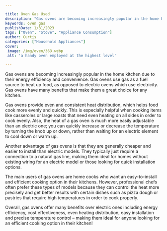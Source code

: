 ```yaml
---

title: Oven Gas Used
description: "Gas ovens are becoming increasingly popular in the home kitchen due to their energy efficiency and convenience. Gas ovens use gas ...keep going and find out"
keywords: oven gas
publishDate: 1/31/2023
tags: ["Oven", "Stove", "Appliance Consumption"]
author: Curtis
categories: ["Household Appliances"]
cover: 
 image: /img/oven/363.webp
 alt: 'a handy oven employed at the highest level'

---
```


Gas ovens are becoming increasingly popular in the home kitchen due to their energy efficiency and convenience. Gas ovens use gas as a fuel source to heat up food, as opposed to electric ovens which use electricity. Gas ovens have many benefits that make them a great choice for any kitchen.

Gas ovens provide even and consistent heat distribution, which helps food cook more evenly and quickly. This is especially helpful when cooking items like casseroles or large roasts that need even heating on all sides in order to cook evenly. Also, the heat of a gas oven is much more easily adjustable than an electric one; you can quickly increase or decrease the temperature by turning the knob up or down, rather than waiting for an electric element to cool down or warm up. 

Another advantage of gas ovens is that they are generally cheaper and easier to install than electric models. They typically just require a connection to a natural gas line, making them ideal for homes without existing wiring for an electric model or those looking for quick installation options. 

The main users of gas ovens are home cooks who want an easy-to-install and efficient cooking option in their kitchens. However, professional chefs often prefer these types of models because they can control the heat more precisely and get better results with certain dishes such as pizza dough or pastries that require high temperatures in order to cook properly. 

Overall, gas ovens offer many benefits over electric ones including energy efficiency, cost effectiveness, even heating distribution, easy installation and precise temperature control – making them ideal for anyone looking for an efficient cooking option in their kitchen!
